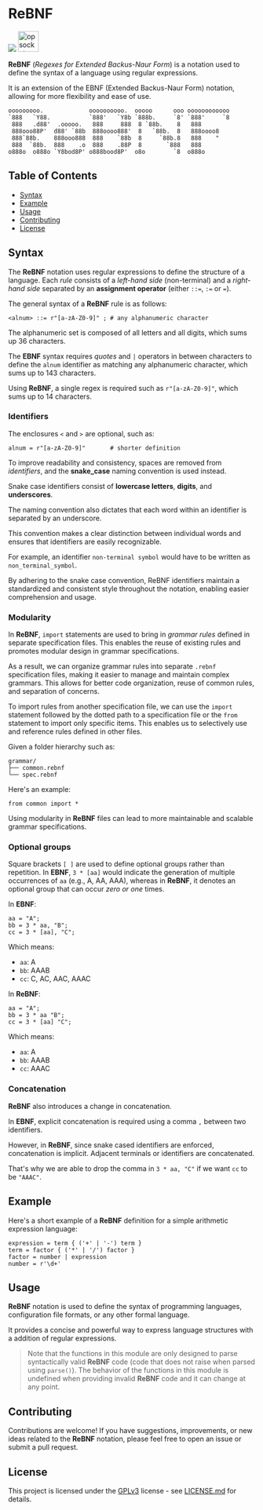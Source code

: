 # ReBNF

<div>
  <a href="#"><img src="https://img.shields.io/badge/%F0%9F%94%96%20Version-0.9-ec3832.svg?color=ec3832&style=flat"/></a>
  <a href="https://opsocket.com" style="text-decoration: none;">
    <img alt="opsocket" height="42" src="https://gitlab.com/opsocket/rebnf/-/raw/main/docs/assets/imgs/logo.svg" loading="lazy" />
  </a>
</div>


**ReBNF** (*Regexes for Extended Backus-Naur Form*) is a notation used to define the
syntax of a language using regular expressions.

It is an extension of the EBNF (Extended Backus-Naur Form) notation, allowing
for more flexibility and ease of use.

```
ooooooooo.             oooooooooo.  ooooo      ooo oooooooooooo 
`888   `Y88.           `888'   `Y8b `888b.     `8' `888'     `8 
 888   .d88'  .ooooo.   888     888  8 `88b.    8   888         
 888ooo88P'  d88' `88b  888oooo888'  8   `88b.  8   888oooo8    
 888`88b.    888ooo888  888    `88b  8     `88b.8   888    "    
 888  `88b.  888    .o  888    .88P  8       `888   888         
o888o  o888o `Y8bod8P' o888bood8P'  o8o        `8  o888o       
```

## Table of Contents

- [Syntax](#syntax)
- [Example](#example)
- [Usage](#usage)
- [Contributing](#contributing)
- [License](#license)

## Syntax

The **ReBNF** notation uses regular expressions to define the structure of a
language. Each *rule* consists of a *left-hand side* (non-terminal) and a
*right-hand side* separated by an **assignment operator** (either `::=`, `:=` or `=`).

The general syntax of a **ReBNF** rule is as follows:

```
<alnum> ::= r"[a-zA-Z0-9]" ; # any alphanumeric character
```

The alphanumeric set is composed of all letters and all digits, which sums up
36 characters. 

The **EBNF** syntax requires *quotes* and `|` operators in between characters to
define the `alnum` identifier as matching any alphanumeric character, which sums up to 143 characters.

Using **ReBNF**, a single regex is required such as `r"[a-zA-Z0-9]"`, which sums up to 14 characters.

### Identifiers

 The enclosures `<` and `>` are optional, such as:

```
alnum = r"[a-zA-Z0-9]"       # shorter definition
```

To improve readability and consistency, spaces are removed from *identifiers*,
and the **snake_case** naming convention is used instead.

Snake case identifiers consist of **lowercase letters**, **digits**,
and **underscores**. 

The naming convention also dictates that each word within an identifier is
separated by an underscore.

This convention makes a clear distinction between individual words and
ensures that identifiers are easily recognizable.

For example, an identifier `non-terminal symbol` would have to be written as `non_terminal_symbol`. 

By adhering to the snake case convention, ReBNF identifiers maintain a
standardized and consistent style throughout the notation, enabling easier
comprehension and usage.

### Modularity

In **ReBNF**, `import` statements are used to bring in *grammar rules* defined
in separate specification files. This enables the reuse of existing rules and
promotes modular design in grammar specifications.

As a result, we can organize grammar rules into separate `.rebnf`
specification files, making it easier to manage and maintain complex
grammars. This allows for better code organization, reuse of common rules,
and separation of concerns.

To import rules from another specification file, we can use the `import`
statement followed by the dotted path to a specification file or the `from`
statement to import only specific items. This enables us to selectively use
and reference rules defined in other files.

Given a folder hierarchy such as:

```
grammar/
├── common.rebnf
└── spec.rebnf
```

Here's an example:

```
from common import *
```

Using modularity in **ReBNF** files can lead to more maintainable and scalable
grammar specifications.

### Optional groups

Square brackets `[ ]` are used to define optional groups rather than
repetition. In **EBNF**, `3 * [aa]` would indicate the generation of multiple
occurrences of `aa` (e.g., A, AA, AAA), whereas in **ReBNF**, it denotes an
optional group that can occur *zero or one* times.

In **EBNF**:
```
aa = "A";
bb = 3 * aa, "B";
cc = 3 * [aa], "C";
```

Which means:

- `aa`: A
- `bb`: AAAB
- `cc`: C, AC, AAC, AAAC


In **ReBNF**:
```
aa = "A";
bb = 3 * aa "B";
cc = 3 * [aa] "C";
```

Which means:

- `aa`: A
- `bb`: AAAB
- `cc`: AAAC

### Concatenation

**ReBNF** also introduces a change in concatenation. 

In **EBNF**, explicit concatenation is required using a comma `,` between two
identifiers. 

However, in **ReBNF**, since snake cased identifiers are enforced,
concatenation is implicit. Adjacent terminals or identifiers are
concatenated.

That's why we are able to drop the comma in `3 * aa, "C"` if we want `cc` to be `"AAAC"`.

## Example

Here's a short example of a **ReBNF** definition for a simple arithmetic
expression language:

```
expression = term { ('+' | '-') term }
term = factor { ('*' | '/') factor }
factor = number | expression
number = r'\d+'
```
## Usage

**ReBNF** notation is used to define the syntax of programming languages,
configuration file formats, or any other formal language. 

It provides a concise and powerful way to express language structures with a
addition of regular expressions.

> Note that the functions in this module are only designed to parse
> syntactically valid **ReBNF** code (code that does not raise when parsed
> using `parse()`). The behavior of the functions in this module is undefined
> when providing invalid **ReBNF** code and it can change at any point. 

## Contributing

Contributions are welcome! If you have suggestions, improvements, or new ideas
related to the **ReBNF** notation, please feel free to open an issue or
submit a pull request.

## License

This project is licensed under the [GPLv3][#gplv3] license - see [LICENSE.md][#license] for details.

[#gplv3]: https://www.gnu.org/licenses/gpl-3.0.html
[#license]: https://gitlab.com/opsocket/rebnf/-/blob/main/LICENSE.md
